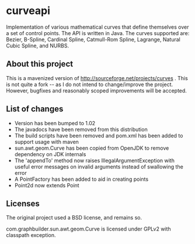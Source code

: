 curveapi
========

Implementation of various mathematical curves that define themselves over
a set of control points. The API is written in Java. The curves supported
are: Bezier, B-Spline, Cardinal Spline, Catmull-Rom Spline, Lagrange,
Natural Cubic Spline, and NURBS.

About this project
------------------

This is a mavenized version of http://sourceforge.net/projects/curves . This
is not quite a fork -- as I do not intend to change/improve the project.
However, bugfixes and reasonably scoped improvements will be accepted.


List of changes
---------------

* Version has been bumped to 1.02
* The javadocs have been removed from this distribution
* The build scripts have been removed and pom.xml has been added to support
  usage with maven
* sun.awt.geom.Curve has been copied from OpenJDK to remove dependency on
  JDK internals
* The 'appendTo' method now raises IllegalArgumentException with useful error
  messages on invalid arguments instead of swallowing the error
* A PointFactory has been added to aid in creating points
* Point2d now extends Point

Licenses
--------

The original project used a BSD license, and remains so.

com.graphbuilder.sun.awt.geom.Curve is licensed under GPLv2 with classpath
exception.

